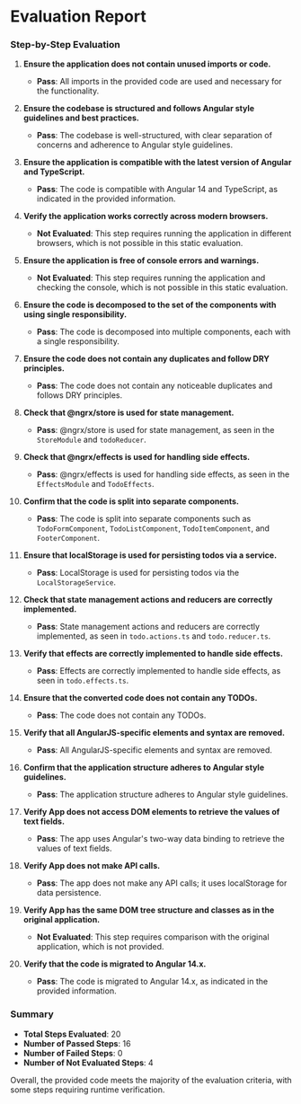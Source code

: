 # Evaluation Report

### Step-by-Step Evaluation

1. **Ensure the application does not contain unused imports or code.**
   - **Pass**: All imports in the provided code are used and necessary for the functionality.

2. **Ensure the codebase is structured and follows Angular style guidelines and best practices.**
   - **Pass**: The codebase is well-structured, with clear separation of concerns and adherence to Angular style guidelines.

3. **Ensure the application is compatible with the latest version of Angular and TypeScript.**
   - **Pass**: The code is compatible with Angular 14 and TypeScript, as indicated in the provided information.

4. **Verify the application works correctly across modern browsers.**
   - **Not Evaluated**: This step requires running the application in different browsers, which is not possible in this static evaluation.

5. **Ensure the application is free of console errors and warnings.**
   - **Not Evaluated**: This step requires running the application and checking the console, which is not possible in this static evaluation.

6. **Ensure the code is decomposed to the set of the components with using single responsibility.**
   - **Pass**: The code is decomposed into multiple components, each with a single responsibility.

7. **Ensure the code does not contain any duplicates and follow DRY principles.**
   - **Pass**: The code does not contain any noticeable duplicates and follows DRY principles.

8. **Check that @ngrx/store is used for state management.**
   - **Pass**: @ngrx/store is used for state management, as seen in the `StoreModule` and `todoReducer`.

9. **Check that @ngrx/effects is used for handling side effects.**
   - **Pass**: @ngrx/effects is used for handling side effects, as seen in the `EffectsModule` and `TodoEffects`.

10. **Confirm that the code is split into separate components.**
    - **Pass**: The code is split into separate components such as `TodoFormComponent`, `TodoListComponent`, `TodoItemComponent`, and `FooterComponent`.

11. **Ensure that localStorage is used for persisting todos via a service.**
    - **Pass**: LocalStorage is used for persisting todos via the `LocalStorageService`.

12. **Check that state management actions and reducers are correctly implemented.**
    - **Pass**: State management actions and reducers are correctly implemented, as seen in `todo.actions.ts` and `todo.reducer.ts`.

13. **Verify that effects are correctly implemented to handle side effects.**
    - **Pass**: Effects are correctly implemented to handle side effects, as seen in `todo.effects.ts`.

14. **Ensure that the converted code does not contain any TODOs.**
    - **Pass**: The code does not contain any TODOs.

15. **Verify that all AngularJS-specific elements and syntax are removed.**
    - **Pass**: All AngularJS-specific elements and syntax are removed.

16. **Confirm that the application structure adheres to Angular style guidelines.**
    - **Pass**: The application structure adheres to Angular style guidelines.

17. **Verify App does not access DOM elements to retrieve the values of text fields.**
    - **Pass**: The app uses Angular's two-way data binding to retrieve the values of text fields.

18. **Verify App does not make API calls.**
    - **Pass**: The app does not make any API calls; it uses localStorage for data persistence.

19. **Verify App has the same DOM tree structure and classes as in the original application.**
    - **Not Evaluated**: This step requires comparison with the original application, which is not provided.

20. **Verify that the code is migrated to Angular 14.x.**
    - **Pass**: The code is migrated to Angular 14.x, as indicated in the provided information.

### Summary

- **Total Steps Evaluated**: 20
- **Number of Passed Steps**: 16
- **Number of Failed Steps**: 0
- **Number of Not Evaluated Steps**: 4

Overall, the provided code meets the majority of the evaluation criteria, with some steps requiring runtime verification.